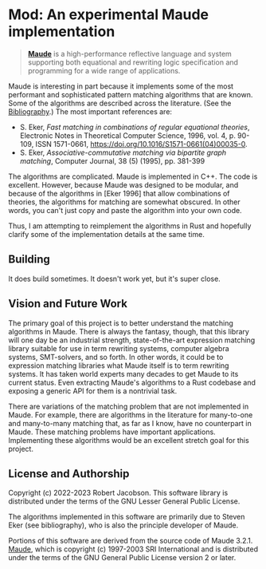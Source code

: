 # Mod: An experimental Maude implementation

> **[Maude](https://github.com/SRI-CSL/Maude)** is a high-performance reflective language and system supporting both equational and rewriting logic
> specification and programming for a wide range of applications.

Maude is interesting in part because it implements some of the most performant and sophisticated pattern matching
algorithms that are known. Some of the algorithms are described across the literature. (See the 
[Bibliography](doc/Bibliography.md).) The most important references are:

* S. Eker, _Fast matching in combinations of regular equational theories_, Electronic Notes in Theoretical Computer
  Science, 1996,
  vol. 4, p. 90-109, ISSN 1571-0661, https://doi.org/10.1016/S1571-0661(04)00035-0.
* S. Eker,
  _Associative-commutative matching via bipartite graph matching_,
  Computer Journal, 38 (5) (1995), pp. 381-399

The algorithms are complicated. Maude is implemented in C++. The code is excellent. However, because Maude was
designed to be modular, and because of the algorithms in \[Eker 1996] that allow combinations of theories, the
algorithms for matching are somewhat obscured. In other words, you can't just copy and paste the algorithm into your
own code.

Thus, I am attempting to reimplement the algorithms in Rust and hopefully clarify some of the implementation details
at the same time.

## Building

It does build sometimes. It doesn't work yet, but it's super close.

## Vision and Future Work

The primary goal of this project is to better understand the matching algorithms in Maude. There is always the fantasy,
though, that this library will one day be an industrial strength, state-of-the-art expression matching library suitable
for use in term rewriting systems, computer algebra systems, SMT-solvers, and so forth. In other words, it could be to
expression matching libraries what Maude itself is to term rewriting systems. It has taken world experts many decades to
get Maude to its current status. Even extracting Maude's algorithms to a Rust codebase and exposing a generic API for
them is a nontrivial task.

There are variations of the matching problem that are not implemented in Maude. For example, there are
algorithms in the literature for many-to-one and many-to-many matching that, as far as I know, have no counterpart
in Maude. These matching problems have important applications. Implementing these algorithms would be an excellent
stretch goal for this project.

## License and Authorship

Copyright (c) 2022-2023 Robert Jacobson. This software library is distributed under the terms of the GNU Lesser General
Public License.

The algorithms implemented in this software are primarily due to Steven Eker (see bibliography), who is also the
principle developer of Maude.

Portions of this software are derived from the source code of Maude 3.2.1. [Maude](https://github.com/SRI-CSL/Maude), 
which is copyright (c) 1997-2003 SRI International and is distributed under the terms of the GNU General Public License
version 2 or later.
